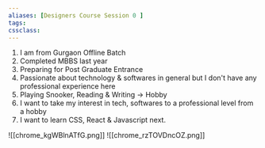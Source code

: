 ```yaml
---
aliases: [Designers Course Session 0 ]
tags:
cssclass: 
---
```


1. I am from Gurgaon Offline Batch
2. Completed MBBS last year
3. Preparing for Post Graduate Entrance
4. Passionate about technology & softwares in general but I don't have any professional experience here
5. Playing Snooker, Reading & Writing → Hobby
6. I want to take my interest in tech, softwares to a professional level from a hobby
7. I want to learn CSS, React & Javascript next.

![[chrome_kgWBlnATfG.png]]
![[chrome_rzTOVDncOZ.png]]


